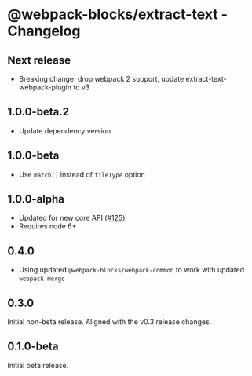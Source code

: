 # @webpack-blocks/extract-text - Changelog

## Next release

- Breaking change: drop webpack 2 support, update extract-text-webpack-plugin to v3

## 1.0.0-beta.2

- Update dependency version

## 1.0.0-beta

- Use `match()` instead of `fileType` option

## 1.0.0-alpha

- Updated for new core API ([#125](https://github.com/andywer/webpack-blocks/issues/125))
- Requires node 6+

## 0.4.0

- Using updated `@webpack-blocks/webpack-common` to work with updated `webpack-merge`

## 0.3.0

Initial non-beta release. Aligned with the v0.3 release changes.

## 0.1.0-beta

Initial beta release.
